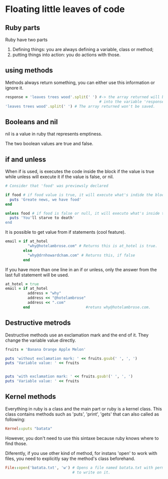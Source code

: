 # Floating little leaves of code

## Ruby parts
Ruby have two parts

1. Defining things: you are always defining a variable, class or method;
2. putting things into action: you do actions with those.

## using methods

Methods always return something, you can either use this information or ignore it.

```ruby
response = 'leaves trees wood'.split(' ') #-> the array returned will be saved
                                          # into the variable 'response'
'leaves trees wood'.split(' ') # The array returned won't be saved.
```

## Booleans and nil

nil is a value in ruby that represents emptiness.

The two boolean values are true and false.

## if and unless

When if is used, is executes the code inside the block if the value is true
while unless will execute it if the value is false, or nil.

```ruby
# Consider that 'food' was previewsly declared

if food # if food value is true, it will execute what's indide the block
  puts 'Greate news, we have food'
end

unless food # if food is false or null, it will executo what's inside the block
  puts 'You'll starve to death'
end
```
It is possible to get value from if statements (cool feature).

```ruby
email = if at_hotel
          "why@hotelambrose.com" # Returns this is at_hotel is true.
        else
          "why@drnhowardcham.com" # Returns this, if false
        end
```

If you have more than one line in an if or unless, only the answer from the last full
statement will be used.
```ruby
at_hotel = true
email = if at_hotel
          address = "why"
          address << "@hotelambrose"
          address << ".com"
        end                         #retuns why@hotelambrose.com.
```

## Destructive metrods

Destructive methods use an exclamation mark and the end of it. They change the
variable value directly.

```ruby
fruits = 'Banana Orange Apple Melon'

puts 'without exclamation mark: ' << fruits.gsub(' ', ', ')
puts 'Variable value: ' << fruits


puts 'with exclamation mark: ' << fruits.gsub!(' ', ', ')
puts 'Variable value: ' << fruits
```

## Kernel methods

Everything in ruby is a class and the main part or ruby is a kernel class.
This class contains methods such as 'puts', 'print', 'gets' that can also
called as following:

```Ruby
Kernel::puts "batata"
```
However, you don't need to use this sintaxe because ruby knows where to find
those.

Diferently, if you use other kind of method, for instans 'open' to work with
files, you need to explicitly say the method's class beforehand.
```ruby
File::open('batata.txt', 'w') # Opens a file named batata.txt with permission
                              # to write on it.
```


